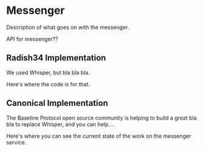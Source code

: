 # Messenger

Description of what goes on with the messenger.

API for messenger??

## Radish34 Implementation

We used Whisper, but bla bla bla.

Here's where the code is for that.

## Canonical Implementation

The Baseline Protocol open source community is helping to build a great bla bla to replace Whisper, and you can help....

Here's where you can see the current state of the work on the messenger service.

